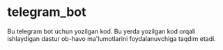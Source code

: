 # telegram_bot

Bu telegram bot uchun yozilgan kod. Bu yerda yozilgan kod orqali ishlaydigan dastur ob-havo ma'lumotlarini foydalanuvchiga taqdim etadi. 
